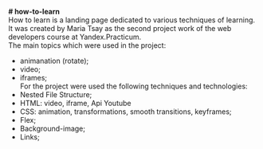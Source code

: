 **# how-to-learn**  
How to learn is a landing page dedicated to various techniques of learning.  
It was created by Maria Tsay as the second project work of the web developers course at Yandex.Practicum.  
The main topics which were used in the project:
* animanation (rotate);
* video;
* iframes;  
For the project were used the following techniques and technologies:
* Nested File Structure;
* HTML: video, iframe, Api Youtube
* CSS: animation, transformations, smooth transitions, keyframes;
* Flex;
* Background-image;
* Links;
